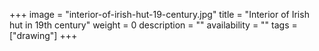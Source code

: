 +++
image = "interior-of-irish-hut-19-century.jpg"
title = "Interior of Irish hut in 19th century"
weight = 0
description = ""
availability = ""
tags = ["drawing"]
+++
